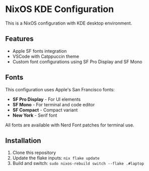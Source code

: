 # NixOS KDE Configuration

This is a NixOS configuration with KDE desktop environment.

## Features

- Apple SF fonts integration
- VSCode with Catppuccin theme
- Custom font configurations using SF Pro Display and SF Mono

## Fonts

This configuration uses Apple's San Francisco fonts:
- **SF Pro Display** - For UI elements
- **SF Mono** - For terminal and code editor
- **SF Compact** - Compact variant
- **New York** - Serif font

All fonts are available with Nerd Font patches for terminal use.

## Installation

1. Clone this repository
2. Update the flake inputs: `nix flake update`
3. Build and switch: `sudo nixos-rebuild switch --flake .#laptop`
